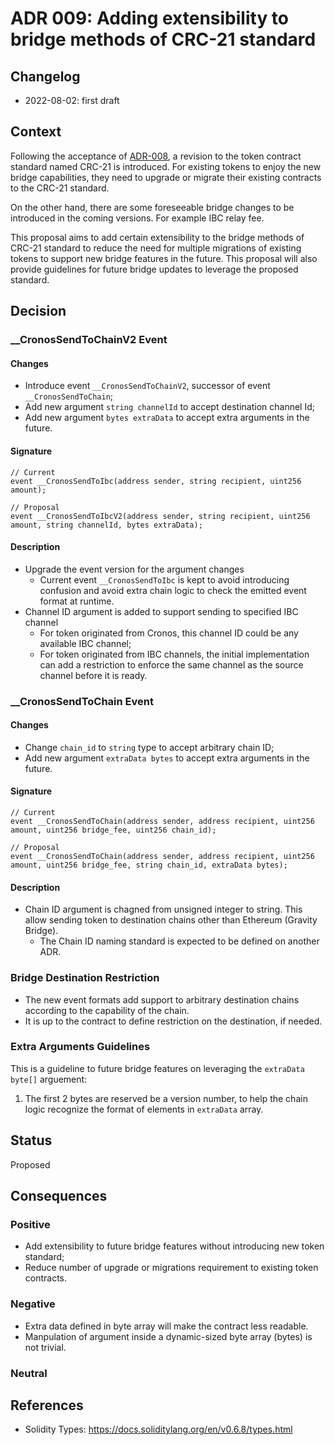 # ADR 009: Adding extensibility to bridge methods of CRC-21 standard

## Changelog
* 2022-08-02: first draft

## Context

Following the acceptance of [ADR-008](./adr-008.md), a revision to the token contract standard named CRC-21 is introduced. For existing tokens to enjoy the new bridge capabilities, they need to upgrade or migrate their existing contracts to the CRC-21 standard.

On the other hand, there are some foreseeable bridge changes to be introduced in the coming versions. For example IBC relay fee.

This proposal aims to add certain extensibility to the bridge methods of CRC-21 standard to reduce the need for multiple migrations of existing tokens to support new bridge features in the future. This proposal will also provide guidelines for future bridge updates to leverage the proposed standard.

## Decision

### __CronosSendToChainV2 Event

#### Changes

- Introduce event `__CronosSendToChainV2`, successor of event `__CronosSendToChain`;
- Add new argument `string channelId` to accept destination channel Id;
- Add new argument `bytes extraData` to accept extra arguments in the future.

#### Signature

```solidity
// Current
event __CronosSendToIbc(address sender, string recipient, uint256 amount);

// Proposal
event __CronosSendToIbcV2(address sender, string recipient, uint256 amount, string channelId, bytes extraData);
```

#### Description

- Upgrade the event version for the argument changes
  - Current event `__CronosSendToIbc` is kept to avoid introducing confusion and avoid extra chain logic to check the emitted event format at runtime.
- Channel ID argument is added to support sending to specified IBC channel
  - For token originated from Cronos, this channel ID could be any available IBC channel;
  - For token originated from IBC channels, the initial implementation can add a restriction to enforce the same channel as the source channel before it is ready.

### __CronosSendToChain Event

#### Changes

- Change `chain_id` to `string` type to accept arbitrary chain ID;
- Add new argument `extraData bytes` to accept extra arguments in the future.

#### Signature

```solidity
// Current
event __CronosSendToChain(address sender, address recipient, uint256 amount, uint256 bridge_fee, uint256 chain_id);

// Proposal
event __CronosSendToChain(address sender, address recipient, uint256 amount, uint256 bridge_fee, string chain_id, extraData bytes);
```

#### Description

- Chain ID argument is chagned from unsigned integer to string. This allow sending token to destination chains other than Ethereum (Gravity Bridge).
  - The Chain ID naming standard is expected to be defined on another ADR.

### Bridge Destination Restriction

- The new event formats add support to arbitrary destination chains according to the capability of the chain.
- It is up to the contract to define restriction on the destination, if needed.

### Extra Arguments Guidelines

This is a guideline to future bridge features on leveraging the `extraData byte[]` arguement:

1. The first 2 bytes are reserved be a version number, to help the chain logic recognize the format of elements in `extraData` array.


## Status

Proposed

## Consequences

### Positive

- Add extensibility to future bridge features without introducing new token standard;
- Reduce number of upgrade or migrations requirement to existing token contracts.

### Negative

- Extra data defined in byte array will make the contract less readable.
- Manpulation of argument inside a dynamic-sized byte array (bytes) is not trivial.

### Neutral

## References

- Solidity Types: https://docs.soliditylang.org/en/v0.6.8/types.html